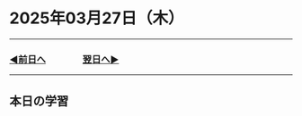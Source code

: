 # 2025年03月27日（木）

---

### [◀️前日へ](https://github.com/yuasys/chatty-journal/blob/main/2025/03/2025-03-26.md)&emsp;&emsp;&emsp;&emsp;[翌日へ▶️](https://github.com/yuasys/chatty-journal/blob/main/2025/03/2025-03-28.md)

---

## 本日の学習

